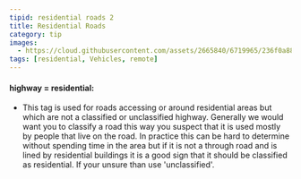 ```yaml
---
tipid: residential roads 2
title: Residential Roads
category: tip
images:
  - https://cloud.githubusercontent.com/assets/2665840/6719965/236f0a88-cd95-11e4-8e8a-d02e3b04c146.jpg
tags: [residential, Vehicles, remote]
---
```


#### highway = residential:

- This tag is used for roads accessing or around residential areas but which are not a classified or unclassified highway. Generally we would want you to classify a road this way you suspect that it is used mostly by people that live on the road. In practice this can be hard to determine without spending time in the area but if it is not a through road and is lined by residential buildings it is a good sign that it should be classified as residential. If your unsure than use 'unclassified'. 


